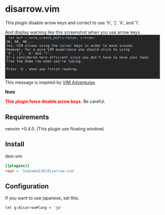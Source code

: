 # disarrow.vim
This plugin disable arrow keys and correct to use 'h', 'j', 'k', and 'l'.

And display warning like this screenshot when you use arrow keys.
![warn_display](./screenshot/disp_warn.png)
This message is inspired by [VIM Adventures](https://vim-adventures.com/)

**Note**

<font color="red">**This plugin force disable arrow keys.**</font>
Be careful.


## Requirements
neovim +0.4.0. (This plugin use floating window)


## Install

dein.vim

```toml
[[plugins]]
repo = 'Inazuma110/disarrow.vim'
```

## Configuration
If you want to use japanese, set this.
```vim
let g:disarrow#lang = 'ja'
```
